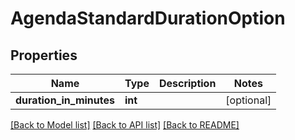 # AgendaStandardDurationOption

## Properties
Name | Type | Description | Notes
------------ | ------------- | ------------- | -------------
**duration_in_minutes** | **int** |  | [optional] 

[[Back to Model list]](../README.md#documentation-for-models) [[Back to API list]](../README.md#documentation-for-api-endpoints) [[Back to README]](../README.md)


